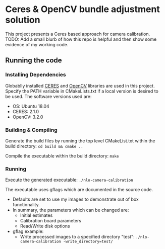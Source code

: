 # Ceres & OpenCV bundle adjustment solution

This project presents a Ceres based approach for camera calibration. TODO: Add a small blurb of how this repo is helpful and then show some evidence of my working code.

## Running the code

### Installing Dependencies

Globablly installed [CERES](http://ceres-solver.org/installation.html#linux) and [OpenCV](https://docs.opencv.org/4.x/d7/d9f/tutorial_linux_install.html) libraries are used in this project. Specify the PATH variable in CMakeLists.txt if a local version is desired to be used. The software versions used are:

- OS: Ubuntu 18.04
- CERES: 2.1.0
- OpenCV: 3.2.0

### Building & Compiling

Generate the build files by running the top level CMakeList.txt within the build directory:
`cd build && cmake ..`

Compile the executable within the build directory: `make`

### Running

Execute the generated executable: `./nlo-camera-calibration`

The executable uses gflags which are documented in the source code.

- Defaults are set to use my images to demonstrate out of box functionality.
- In summary, the parameters which can be changed are:
  - Initial estimates
  - Calibration board parameters
  - Read/Write disk options
- gflag example:
  - Write processed images to a specified directory "test": `./nlo-camera-calibration -write_directory=test/`
